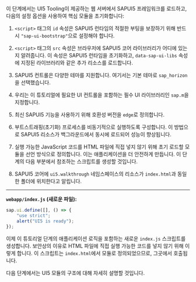 이 단계에서는 UI5 Tooling이 제공하는 웹 서버에서 SAPUI5 프레임워크를 로드하고, 다음의 설정 옵션을 사용하여 핵심 모듈을 초기화합니다:

1. `<script>` 태그의 `id` 속성은 SAPUI5 런타임의 적절한 부팅을 보장하기 위해 반드시 `"sap-ui-bootstrap"`으로 설정해야 합니다.
2. `<script>` 태그의 `src` 속성은 브라우저에 SAPUI5 코어 라이브러리가 어디에 있는지 알려줍니다. 이 속성은 SAPUI5 런타임을 초기화하고, `data-sap-ui-libs` 속성에 지정된 라이브러리와 같은 추가 리소스를 로드합니다.

3. SAPUI5 컨트롤은 다양한 테마를 지원합니다. 여기서는 기본 테마로 `sap_horizon`을 선택했습니다.

4. 우리는 이 튜토리얼에 필요한 UI 컨트롤을 포함하는 필수 UI 라이브러리인 `sap.m`을 지정합니다.

5. 최신 SAPUI5 기능을 사용하기 위해 호환성 버전을 `edge`로 정의합니다.

6. 부트스트래핑(초기화) 프로세스를 비동기적으로 실행하도록 구성합니다. 이 방법으로 SAPUI5 리소스가 백그라운드에서 동시에 로드되어 성능이 향상됩니다.

7. 실행 가능한 JavaScript 코드를 HTML 파일에 직접 넣지 않기 위해 초기 로드할 모듈을 선언 방식으로 정의합니다. 이는 애플리케이션을 더 안전하게 만듭니다. 이 단계의 다음 부분에서 참조하는 스크립트를 생성할 것입니다.

8. SAPUI5 코어에 `ui5.walkthrough` 네임스페이스의 리소스가 `index.html`과 동일한 폴더에 위치한다고 알립니다.

---

**`webapp/index.js` (새로운 파일):**

```javascript
sap.ui.define([], () => {
	"use strict";
	alert("UI5 is ready");
});
```

이제 이 튜토리얼 단계의 애플리케이션 로직을 포함하는 새로운 `index.js` 스크립트를 생성합니다. 보안상의 이유로 HTML 파일에 직접 실행 가능한 코드를 넣지 않기 위해 이렇게 합니다. 이 스크립트는 `index.html`에서 모듈로 정의되었으므로, 그곳에서 호출됩니다.

다음 단계에서는 UI5 모듈의 구조에 대해 자세히 설명할 것입니다.